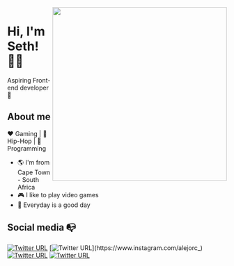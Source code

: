 <img align="right" width="400" height="400" src="https://ouch-cdn2.icons8.com/hV6MOILIFBtGRcj4n2WyWlvVlKAx9gJFGcgjMy5eCrg/rs:fit:1216:912/czM6Ly9pY29uczgu/b3VjaC1wcm9kLmFz/c2V0cy9zdmcvNDc3/L2UyMTMwZGI2LWM1/NjEtNDMzMC04MDYw/LWFmNzQ3NDVmNzkw/Yi5zdmc.png">


# Hi, I'm Seth! :man_technologist:

Aspiring Front-end developer :robot: 



## About me 

:heart: Gaming | :black_heart: Hip-Hop | :blue_heart: Programming

- :earth_americas: I'm from Cape Town - South Africa
- :video_game: I like to play video games
- :gem: Everyday is a good day


## Social media :mailbox_with_no_mail:

[![Twitter URL](https://img.shields.io/twitter/url?color=%231DA1F2&label=follow&logo=twitter&logoColor=%231DA1F2&style=flat-square&url=https%3A%2F%2Fwww.reddit.com%2Fuser%2FFatChicken277)](https://twitter.com/alejorc277)
[![Twitter URL](https://img.shields.io/twitter/url?color=%23fb3958&label=follow&logo=instagram&logoColor=%23fb3958&style=flat-square&url=https%3A%2F%2Fwww.instagram.com%2Falejorc_)](https://www.instagram.com/alejorc_)
[![Twitter URL](https://img.shields.io/twitter/url?color=%230072b1&label=connect&logo=linkedin&logoColor=%230072b1&style=flat-square&url=https%3A%2F%2Fwww.linkedin.com%2Fin%2Falejandro-ramirez-ciceros%2F)](https://www.linkedin.com/in/webdevseth/)
[![Twitter URL](https://img.shields.io/twitter/url?color=orange&label=follow&logo=reddit&logoColor=orange&style=flat-square&url=https%3A%2F%2Fwww.reddit.com%2Fuser%2FFatChicken277)](https://www.reddit.com/user/FatChicken277)

